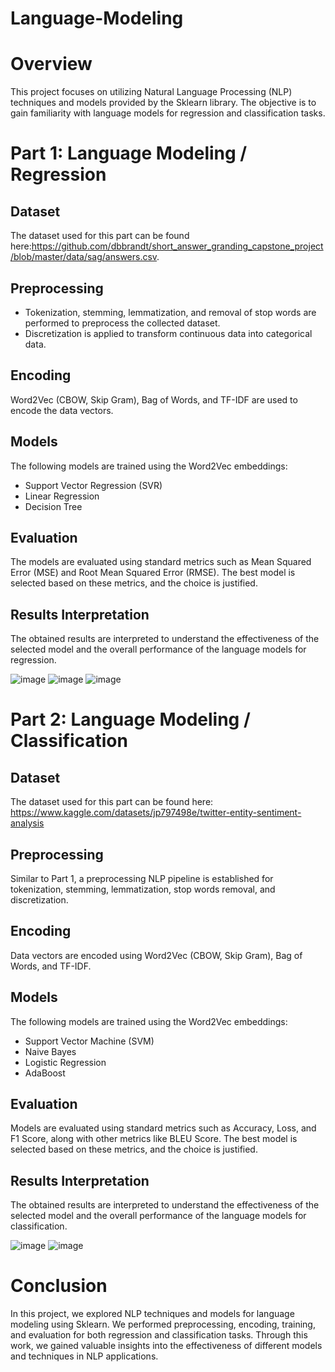 # Language-Modeling
# Overview
This project focuses on utilizing Natural Language Processing (NLP) techniques and models provided by the Sklearn library. The objective is to gain familiarity with language models for regression and classification tasks.

# Part 1: Language Modeling / Regression
## Dataset
The dataset used for this part can be found here:https://github.com/dbbrandt/short_answer_granding_capstone_project/blob/master/data/sag/answers.csv.

## Preprocessing
- Tokenization, stemming, lemmatization, and removal of stop words are performed to preprocess the collected dataset.
- Discretization is applied to transform continuous data into categorical data.
  
## Encoding
Word2Vec (CBOW, Skip Gram), Bag of Words, and TF-IDF are used to encode the data vectors.

## Models
The following models are trained using the Word2Vec embeddings:

- Support Vector Regression (SVR)
- Linear Regression
- Decision Tree
  
## Evaluation
The models are evaluated using standard metrics such as Mean Squared Error (MSE) and Root Mean Squared Error (RMSE). The best model is selected based on these metrics, and the choice is justified.

## Results Interpretation
The obtained results are interpreted to understand the effectiveness of the selected model and the overall performance of the language models for regression.



![image](https://github.com/IMANEELAOUFI/Language-Modeling/assets/118814232/ab325146-1855-4be3-8164-27a6d8adc1b4)
![image](https://github.com/IMANEELAOUFI/Language-Modeling/assets/118814232/8a18d70a-49bf-49d0-bc37-d11e562bbebf)
![image](https://github.com/IMANEELAOUFI/Language-Modeling/assets/118814232/84811944-5842-4a39-a31f-bfeaf68d29bb)









# Part 2: Language Modeling / Classification
## Dataset
The dataset used for this part can be found here: https://www.kaggle.com/datasets/jp797498e/twitter-entity-sentiment-analysis

## Preprocessing
Similar to Part 1, a preprocessing NLP pipeline is established for tokenization, stemming, lemmatization, stop words removal, and discretization.

## Encoding
Data vectors are encoded using Word2Vec (CBOW, Skip Gram), Bag of Words, and TF-IDF.

## Models
The following models are trained using the Word2Vec embeddings:

- Support Vector Machine (SVM)
- Naive Bayes
- Logistic Regression
- AdaBoost
  
## Evaluation
Models are evaluated using standard metrics such as Accuracy, Loss, and F1 Score, along with other metrics like BLEU Score. The best model is selected based on these metrics, and the choice is justified.

## Results Interpretation
The obtained results are interpreted to understand the effectiveness of the selected model and the overall performance of the language models for classification.

![image](https://github.com/IMANEELAOUFI/Language-Modeling/assets/118814232/27ac96ae-1035-41a2-9365-1a7a911a7dcd)
![image](https://github.com/IMANEELAOUFI/Language-Modeling/assets/118814232/a5cb849e-49d9-4ec2-9367-99f63ca51d97)




# Conclusion
In this project, we explored NLP techniques and models for language modeling using Sklearn. We performed preprocessing, encoding, training, and evaluation for both regression and classification tasks. Through this work, we gained valuable insights into the effectiveness of different models and techniques in NLP applications.
